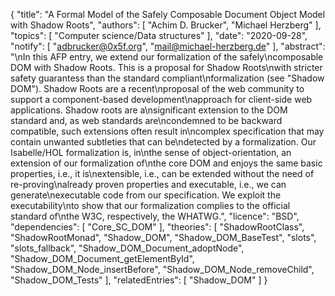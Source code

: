 {
    "title": "A Formal Model of the Safely Composable Document Object Model with Shadow Roots",
    "authors": [
        "Achim D. Brucker",
        "Michael Herzberg"
    ],
    "topics": [
        "Computer science/Data structures"
    ],
    "date": "2020-09-28",
    "notify": [
        "adbrucker@0x5f.org",
        "mail@michael-herzberg.de"
    ],
    "abstract": "\nIn this AFP entry, we extend our formalization of the safely\ncomposable DOM with Shadow Roots. This is a proposal for Shadow Roots\nwith stricter safety guarantess than the standard compliant\nformalization (see \"Shadow DOM\"). Shadow Roots are a recent\nproposal of the web community to support a component-based development\napproach for client-side web applications.  Shadow roots are a\nsignificant extension to the DOM standard and, as web standards are\ncondemned to be backward compatible, such extensions often result in\ncomplex specification that may contain unwanted subtleties that can be\ndetected by a formalization.  Our Isabelle/HOL formalization is, in\nthe sense of object-orientation, an extension of our formalization of\nthe core DOM and enjoys the same basic properties, i.e., it is\nextensible, i.e., can be extended without the need of re-proving\nalready proven properties and executable, i.e., we can generate\nexecutable code from our specification. We exploit the executability\nto show that our formalization complies to the official standard of\nthe W3C, respectively, the WHATWG.",
    "licence": "BSD",
    "dependencies": [
        "Core_SC_DOM"
    ],
    "theories": [
        "ShadowRootClass",
        "ShadowRootMonad",
        "Shadow_DOM",
        "Shadow_DOM_BaseTest",
        "slots",
        "slots_fallback",
        "Shadow_DOM_Document_adoptNode",
        "Shadow_DOM_Document_getElementById",
        "Shadow_DOM_Node_insertBefore",
        "Shadow_DOM_Node_removeChild",
        "Shadow_DOM_Tests"
    ],
    "relatedEntries": [
        "Shadow_DOM"
    ]
}